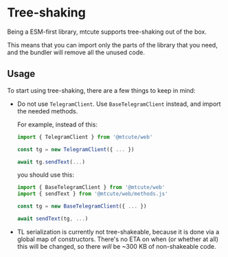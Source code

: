 # Tree-shaking

Being a ESM-first library, mtcute supports tree-shaking out of the box.

This means that you can import only the parts of the library that you need,
and the bundler will remove all the unused code.

## Usage

To start using tree-shaking, there are a few things to keep in mind:
- Do not use `TelegramClient`. Use `BaseTelegramClient` instead, and import the needed methods.
  
  For example, instead of this:
  ```ts
  import { TelegramClient } from '@mtcute/web'

  const tg = new TelegramClient({ ... })

  await tg.sendText(...)
  ```
  
  you should use this:

  ```ts
  import { BaseTelegramClient } from '@mtcute/web'
  import { sendText } from '@mtcute/web/methods.js'

  const tg = new BaseTelegramClient({ ... })

  await sendText(tg, ...)
  ```

- TL serialization is currently not tree-shakeable, because it is done via a global map of constructors. 
  There's no ETA on when (or whether at all) this will be changed, so there *will* be ~300 KB of non-shakeable code.
